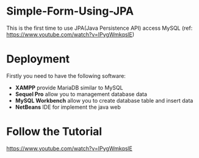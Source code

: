 # Simple-Form-Using-JPA
This is the first time to use JPA(Java Persistence API) access MySQL
(ref: https://www.youtube.com/watch?v=IPygWmkqslE)


# Deployment
Firstly you need to have the following software:
- **XAMPP** provide MariaDB similar to MySQL
- **Sequel Pro** allow you to management database data
- **MySQL Workbench** allow you to create database table and insert data
- **NetBeans** IDE for implement the java web

# Follow the Tutorial
https://www.youtube.com/watch?v=IPygWmkqslE
